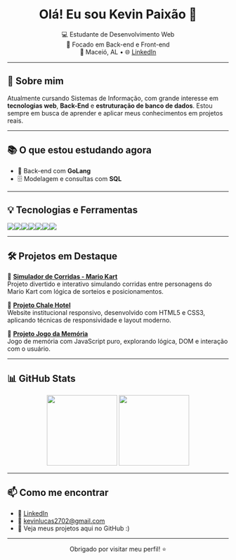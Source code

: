 <h1 align="center">Olá! Eu sou Kevin Paixão 👋</h1>

<p align="center">
  💻 Estudante de Desenvolvimento Web <br>
  🚀 Focado em Back-end e Front-end <br>
  📍 Maceió, AL • 🌐 <a href="https://www.linkedin.com/in/kevinpaixao/">LinkedIn</a>
</p>

---

## 🧠 Sobre mim

Atualmente cursando Sistemas de Informação, com grande interesse em **tecnologias web**, **Back-End** e **estruturação de banco de dados**. Estou sempre em busca de aprender e aplicar meus conhecimentos em projetos reais.

---

## 📚 O que estou estudando agora

- 🔧 Back-end com **GoLang**
- 🗄️ Modelagem e consultas com **SQL**

---

## 💡 Tecnologias e Ferramentas

<div style="display: flex; flex-wrap: wrap;">
  <img src="https://img.shields.io/badge/HTML5-E34F26?style=flat&logo=html5&logoColor=white"/>
  <img src="https://img.shields.io/badge/CSS3-1572B6?style=flat&logo=css3&logoColor=white"/>
  <img src="https://img.shields.io/badge/JavaScript-F7DF1E?style=flat&logo=javascript&logoColor=black"/>
  <img src="https://img.shields.io/badge/Angular-DD0031?style=flat&logo=angular&logoColor=white"/>
  <img src="https://img.shields.io/badge/Node.js-339933?style=flat&logo=node.js&logoColor=white"/>
  <img src="https://img.shields.io/badge/Go-00ADD8?style=flat&logo=go&logoColor=white"/>
  <img src="https://img.shields.io/badge/MySQL-4479A1?style=flat&logo=mysql&logoColor=white"/>
</div>

---

## 🛠️ Projetos em Destaque

🔹 **[Simulador de Corridas - Mario Kart](https://github.com/MarquesKev/simulador-corrida-mario-kart)**  
Projeto divertido e interativo simulando corridas entre personagens do Mario Kart com lógica de sorteios e posicionamentos.  

🔹 **[Projeto Chale Hotel](https://github.com/MarquesKev/projeto-chale-hotel)**  
Website institucional responsivo, desenvolvido com HTML5 e CSS3, aplicando técnicas de responsividade e layout moderno.

🔹 **[Projeto Jogo da Memória](https://github.com/MarquesKev/jogo-da-memoria)**  
Jogo de memória com JavaScript puro, explorando lógica, DOM e interação com o usuário.

---

## 📊 GitHub Stats

<div align="center">
  <img height="160em" src="https://github-readme-stats.vercel.app/api?username=MarquesKev&show_icons=true&theme=default"/>
  <img height="160em" src="https://github-readme-stats.vercel.app/api/top-langs/?username=MarquesKev&layout=compact&theme=default"/>
</div>

---

## 📫 Como me encontrar

- 💼 [LinkedIn](https://www.linkedin.com/in/kevinpaixao/)
- 📧 kevinlucas2702@gmail.com
- 📂 Veja meus projetos aqui no GitHub :)

---

<p align="center">Obrigado por visitar meu perfil! ⭐</p>
